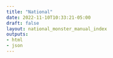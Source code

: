 ```yaml
---
title: "National"
date: 2022-11-10T10:33:21-05:00
draft: false
layout: national_monster_manual_index
outputs:
- html
- json
---
```


